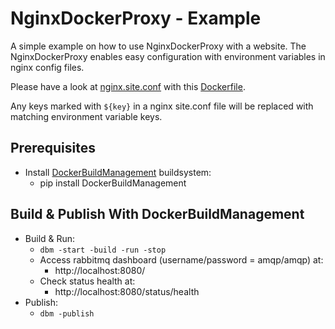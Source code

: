 # NginxDockerProxy - Example
A simple example on how to use NginxDockerProxy with a website.
The NginxDockerProxy enables easy configuration with environment variables in nginx config files.

Please have a look at [nginx.site.conf](./nginx.site.conf) with this [Dockerfile](Dockerfile).

Any keys marked with `${key}` in a nginx site.conf file will be replaced with matching environment variable keys.

## Prerequisites
- Install [DockerBuildManagement](https://github.com/DIPSAS/DockerBuildManagement) buildsystem:
    - pip install DockerBuildManagement

## Build & Publish With DockerBuildManagement
- Build & Run:
    - `dbm -start -build -run -stop`
    - Access rabbitmq dashboard (username/password = amqp/amqp) at:
        - http://localhost:8080/
    - Check status health at:
        - http://localhost:8080/status/health
- Publish:
    - `dbm -publish`